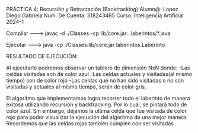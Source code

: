 PRÁCTICA 4: Recursión y Retractación (Backtracking)
Alumn@: Lopez Diego Gabriela
Num. De Cuenta: 318243485
Curso: Inteligencia Artificial 2024-1

Compilar --->
javac -d ./Classes -cp lib/core.jar:. laberintos/*.java

Ejecutar --->
java -cp ./Classes:lib/core.jar laberintos.Laberinto

RESULTADO DE EJECUCIÓN:

Al ejecutarlo podremos observar un tablero de dimensión NxN donde:
-Las celdas visitadas son de color azul
-Las celdas actuales y visitadas(al mismo tiempo) son de color rojo
-Las celdas que no han sido visitadas o no son visitadas y actuales al mismo tiempo, serán de color gris.

El algoritmo que implementamos logra recorrer todo el laberinto de manera exitosa utilizando recursión y backtracking. Por lo cual, se pintará todo de color azul. Sin embargo, dejamos la ultima celda que fue visitada de color rojo para poder visualizar la ejecución del algoritmo de una mejor manera. Recordemos que las celdas rojas también cumplen con ser visitadas. 



